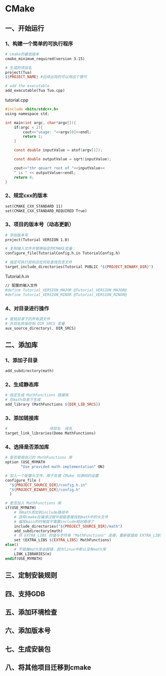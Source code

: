 # CMake

## 一、开始运行

### 1、构建一个简单的可执行程序

```makefile
# cmake的最低版本
cmake_minimum_required(version 3.15)

# 生成的项目名
project(Tua)
${PROJECT_NAME} #后续出现的可以用这个替代

# add the executable
add_executable(Tua Tua.cpp)
```

tutorial.cpp

```c
#include <bits/stdc++.h>
using namespace std;

int main(int argc, char*argv[]){
    if(argc < 2){
        cout<<"usage: "<<argv[0]<<endl;
        return 1;
    }

    const double inputValue = atof(argv[1]);

    const double outputValue = sqrt(inputValue);

    cout<<"thr qeuart root of "<<inputValue<<
    " is " << outputValue<<endl;
    return 0;
}
```



### 2、规定cxx的版本

```makefile
set(CMAKE_CXX_STANDARD 11)
set(CMAKE_CXX_STANDARD_REQUIRED True)
```



### 3、项目的版本号（动态更新）

```makefile
# 添加版本号
project(Tutorial VERSION 1.0)

# 复制输入文件并替换指定的CMAKE变量：
configure_file(TutorialConfig.h.in TutorialConfig.h)

# 指定可执行目标应在何处查找包含文件
target_include_directories(Tutorial PUBLIC "${PROJECT_BINARY_DIR}")

```



Tutorial.h.in

```makefile
// 配置的输入文件
#define Tutorial_VERSION_MAJOR @Tutorial_VERSION_MAJOR@
#define Tutorial_VERSION_MINOR @Tutorial_VERSION_MINOR@
```





### 4、对目录进行操作

```makefile
# 查找目录下的所有源文件
# 并将名称保存到 DIR_SRCS 变量
aux_source_directory(. DIR_SRCS)
```





## 二、添加库

### 1、添加子目录

```makefile
add_subdirectory(math)
```



### 2、生成静态库

```makefile
# 指定生成 MathFunctions 链接库
# 在math目录下生成
add_library (MathFunctions ${DIR_LIB_SRCS})
```



### 3、添加链接库

```makefile
#					项目名	 库名
target_link_libraries(Demo MathFunctions)
```



### 4、选择是否添加库

```makefile
# 是否使用自己的 MathFunctions 库
option (USE_MYMATH
	   "Use provided math implementation" ON)

# 加入一个配置头文件，用于处理 CMake 对源码的设置
configure_file (
  "${PROJECT_SOURCE_DIR}/config.h.in"
  "${PROJECT_BINARY_DIR}/config.h"
  )

# 是否加入 MathFunctions 库
if(USE_MYMATH)
    # 将math添加到include路径中
    # 这样cmake在编译过程中就能直接找到math中的头文件
    # 编写main的时候就不需要include相对路径了
    include_directories("${PROJECT_SOURCE_DIR}/math")
    add_subdirectory(math)
    # 将 EXTRA_LIBS 的值与字符串 "MathFunctions" 连接，重新赋值给 EXTRA_LIBS
    set (EXTRA_LIBS ${EXTRA_LIBS} MathFunctions)
else()
    # 不链接math库会报错，因为linux中默认没有math库
    LINK_LIBRARIES(m)
endif(USE_MYMATH)
```



## 三、定制安装规则



## 四、支持GDB



## 五、添加环境检查



## 六、添加版本号



## 七、生成安装包



## 八、将其他项目迁移到cmake



